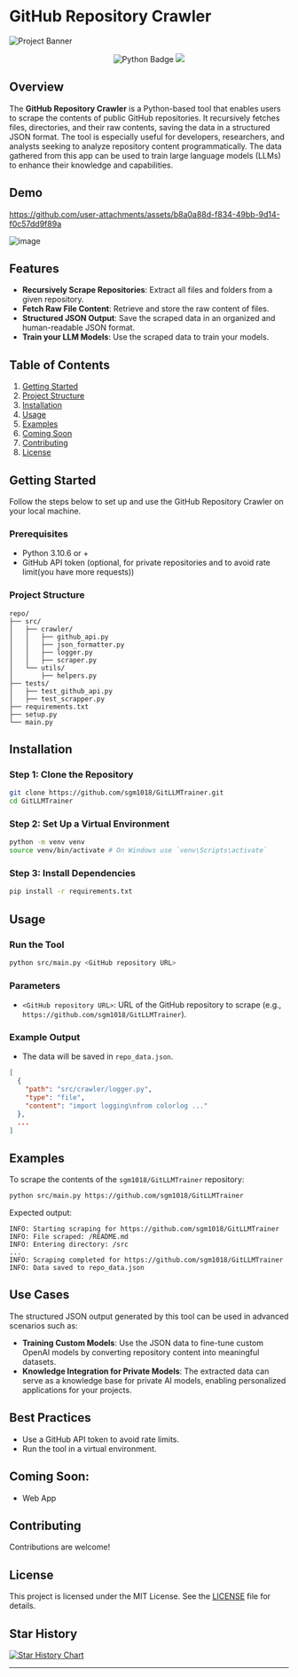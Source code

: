 # GitHub Repository Crawler

![Project Banner](https://github.com/user-attachments/assets/d619ab42-6544-4252-8d65-a9547dde9e61)

<p align="center">
  <img src="https://img.shields.io/badge/Python-3.10.6%2B-blue?logo=python&logoColor=white" alt="Python Badge">
  <img src="https://img.shields.io/github/stars/sgm1018/GitLLMTrainer?style=social">
</p>


## Overview
The **GitHub Repository Crawler** is a Python-based tool that enables users to scrape the contents of public GitHub repositories. It recursively fetches files, directories, and their raw contents, saving the data in a structured JSON format. The tool is especially useful for developers, researchers, and analysts seeking to analyze repository content programmatically.
The data gathered from this app can be used to train large language models (LLMs) to enhance their knowledge and capabilities.

## Demo
https://github.com/user-attachments/assets/b8a0a88d-f834-49bb-9d14-f0c57dd9f89a

![image](https://github.com/user-attachments/assets/52f882a5-e928-410a-a800-a008ee53f5c6)


## Features
- **Recursively Scrape Repositories**: Extract all files and folders from a given repository.
- **Fetch Raw File Content**: Retrieve and store the raw content of files.
- **Structured JSON Output**: Save the scraped data in an organized and human-readable JSON format.
- **Train your LLM Models**: Use the scraped data to train your models.

## Table of Contents
1. [Getting Started](#getting-started)
2. [Project Structure](#project-structure)
3. [Installation](#installation)
4. [Usage](#usage)
5. [Examples](#examples)
6. [Coming Soon](#coming-soon)
8. [Contributing](#contributing)
9. [License](#license)

## Getting Started
Follow the steps below to set up and use the GitHub Repository Crawler on your local machine.

### Prerequisites
- Python 3.10.6 or +
- GitHub API token (optional, for private repositories and to avoid rate limit(you have more requests))

### Project Structure
```
repo/
├── src/
│   ├── crawler/
│   │   ├── github_api.py
│   │   ├── json_formatter.py
│   │   ├── logger.py
│   │   ├── scraper.py
│   └── utils/
│       ├── helpers.py
├── tests/
│   ├── test_github_api.py
│   ├── test_scrapper.py
├── requirements.txt
├── setup.py
└── main.py
```

## Installation
### Step 1: Clone the Repository
```bash
git clone https://github.com/sgm1018/GitLLMTrainer.git
cd GitLLMTrainer
```

### Step 2: Set Up a Virtual Environment
```bash
python -m venv venv
source venv/bin/activate # On Windows use `venv\Scripts\activate`
```

### Step 3: Install Dependencies
```bash
pip install -r requirements.txt
```

## Usage
### Run the Tool
```bash
python src/main.py <GitHub repository URL>
```
### Parameters
- `<GitHub repository URL>`: URL of the GitHub repository to scrape (e.g., `https://github.com/sgm1018/GitLLMTrainer`).

### Example Output
- The data will be saved in `repo_data.json`.
```json
[
  {
    "path": "src/crawler/logger.py",
    "type": "file",
    "content": "import logging\nfrom colorlog ..."
  },
  ...
]
```

## Examples
To scrape the contents of the `sgm1018/GitLLMTrainer` repository:
```bash
python src/main.py https://github.com/sgm1018/GitLLMTrainer
```
Expected output:
```
INFO: Starting scraping for https://github.com/sgm1018/GitLLMTrainer
INFO: File scraped: /README.md
INFO: Entering directory: /src
...
INFO: Scraping completed for https://github.com/sgm1018/GitLLMTrainer
INFO: Data saved to repo_data.json
```

## Use Cases
The structured JSON output generated by this tool can be used in advanced scenarios such as:

- **Training Custom Models**: Use the JSON data to fine-tune custom OpenAI models by converting repository content into meaningful datasets.
- **Knowledge Integration for Private Models**: The extracted data can serve as a knowledge base for private AI models, enabling personalized applications for your projects.

## Best Practices
- Use a GitHub API token to avoid rate limits.
- Run the tool in a virtual environment.

## Coming Soon:
- Web App 

## Contributing
Contributions are welcome!

## License
This project is licensed under the MIT License. See the [LICENSE](LICENSE) file for details.

## Star History

[![Star History Chart](https://api.star-history.com/svg?repos=sgm1018/GitLLMTrainer&type=Date)](https://star-history.com/#sgm1018/GitLLMTrainer&Date)

---

